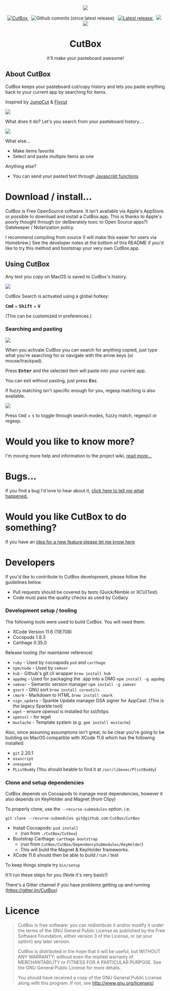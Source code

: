 <p align="center">
  <img src="CutBox/CutBox/GraphicAssets/cutbox-icon.png">
</p>

<p align="center">
  <a href="https://github.com/ocodo/CutBox/releases/download/1.4.101.4.0/CutBox.dmg"> <img src="https://img.shields.io/github/release/ocodo/CutBox.svg" alt="CutBox"/> </a> &nbsp;
  <img src="https://img.shields.io/github/commits-since/ocodo/CutBox/latest.svg" alt="Github commits (since latest release)"/> &nbsp;
  <a href="https://github.com/ocodo/CutBox/releases/download/1.4.101.4.0/CutBox.dmg"> <img src="https://img.shields.io/github/downloads/ocodo/CutBox/latest/CutBox.dmg.svg" alt="Latest release"/> </a>
&nbsp;
  <a href="https://gitter.im/CutBox/Lobby" title="Chat about CutBox"/><img src="https://badges.gitter.im/cutbox/CutBox.png"/></a>
  &nbsp;
  <a href="https://www.codacy.com/app/jasonm23/CutBox?utm_source=github.com&amp;utm_medium=referral&amp;utm_content=cutbox/CutBox&amp;utm_campaign=Badge_Grade"> <img src="https://api.codacy.com/project/badge/Grade/1e2514342ff44f24ab5e2eb8c79f4f2b"/> </a>
</p>

<div align="center">
  <h1>CutBox</h1>
  <p>it'll make your pasteboard awesome!</p>
</div>

## About CutBox

CutBox keeps your pasteboard cut/copy history and lets you paste
anything back to your current app by searching for items.

Inspired by [JumpCut](https://github.com/snark/jumpcut) & [Flycut](https://github.com/TermiT/Flycut)

![](CutBox/CutBox/GraphicAssets/cutbox-search-bar.png)

What does it do? Let's you search from your pasteboard history....

![](CutBox/CutBox/GraphicAssets/cutbox-search-fuzzy.png)

What else...

- Make items favorite
- Select and paste multiple items as one

Anything else?

- You can send your pasted text through [Javascript functions](https://github.com/cutbox/CutBox/wiki/Javascript-support)

# Download / install...

CutBox is Free OpenSource software. It isn't available via Apple's AppStore. or possible to download and install a CutBox.app. This is thanks to Apple's poorly thought through (or deliberately toxic to Open Source apps?) Gatekeeper / Notarization policy.

I recommend compiling from source (I will make this easier for users via Homebrew.) See the developer notes at the bottom of this README if you'd like to try this method and bootstrap your very own CutBox.app.

## Using CutBox

Any text you copy on MacOS is saved to CutBox's history.

![](CutBox/CutBox/GraphicAssets/cutbox-menu.png)

CutBox Search is activated using a global hotkey:

<kbd>**Cmd**</kbd> + <kbd>**Shift**</kbd> + <kbd>**V**</kbd>

(This can be customized in preferences.)

### Searching and pasting

![](CutBox/CutBox/GraphicAssets/cutbox-search-fuzzy.png)

When you activate CutBox you can search for anything copied, just type
what you're searching for or navigate with the arrow keys (or
mouse/trackpad).

Press <kbd>**Enter**</kbd> and the selected item will paste into your
current app.

You can exit without pasting, just press <kbd>**Esc**</kbd>.

If fuzzy matching isn't specific enough for you, regexp matching is
also available.

![](CutBox/CutBox/GraphicAssets/cutbox-search-mode.gif)

Press <kbd>Cmd</kbd> + <kbd>s</kbd> to toggle through search modes,
fuzzy match, regexp/i or regexp.

# Would you like to know more?

I'm moving more help and information to the project wiki, [read more...](https://github.com/cutbox/CutBox/wiki)

# Bugs...

If you find a bug I'd love to hear about it, [click here to tell me
what happened.](https://github.com/cutbox/CutBox/issues/new?template=ISSUE_TEMPLATE.md)

# Would you like CutBox to do something?

If you have an [idea for a new feature please let me know
here](https://github.com/cutbox/CutBox/issues/new?template=feature.md)

# Developers

If you'd like to contribute to CutBox development, please follow the guidelines below.

- Pull requests should be covered by tests (Quick/Nimble or XCUITest)
- Code must pass the quality checks as used by Codacy

### Development setup / tooling

The following tools were used to build CutBox. You will 
need them:

- XCode Version 11.6 (11E708)
- Cocopods 1.9.3
- Carthage 0.35.0

Release tooling (for maintainer reference)

- `ruby` - Used by cocoapods `pod` and `carthage`
- `npm/node` - Used by `semver`
- `hub` - Github's git cli wrapper `brew install hub`
- `appdmg` - Used for packaging the .app into a DMG `npm install -g appdmg`
- `semver` - Semantic version manager `npm install -g semver`
- `gsort` - GNU sort `brew install coreutils`
- `cmark` - Markdown to HTML `brew install cmark`
- `sign_update` - Sparkle Update manager DSA signer for AppCast. (This is the legacy Sparkle tool)
- `wget` - ensure openssl is installed for ssl/https
- `openssl` - for wget
- `mustache` - Template system (e.g. `gem install mustache`)

Also, since assuming assumptions isn't great,  to be clear you're going to be building on MacOS compatible with XCode 11.6 which has the following installed:

- `git` 2.20.1
- `osascript`
- `unexpand`
- `PListBuddy` (You should beable to find it at `/usr/libexec/PlistBuddy`)

### Clone and setup dependencies

CutBox depends on Cocoapods to manage most dependencies, however it also depends on KeyHolder and Magnet (from Clipy)

To properly clone, use the `--recurse-submodules` option. i.e.

    git clone --recurse-submodules git@github.com:CutBox/CutBox

- Install Cocoapods: `pod install`
  - (run from `./CutBox/Cutbox`)
- Bootstrap Carthage: `carthage bootstrap`
  - (run from `CutBox/CutBox/DependencySubmodules/KeyHolder`)
  - This will build the Magnet & KeyHolder frameworks.
- XCode 11.6 should then be able to build / run / test

To keep things simple try `bin/setup`

It'll run these steps for you (Note it's very basic!)

There's a Gitter channel if you have problems getting up and running (https://gitter.im/CutBox)

# Licence

> CutBox is free software: you can redistribute it and/or modify
> it under the terms of the GNU General Public License as published by
> the Free Software Foundation, either version 3 of the License, or
> (at your option) any later version.
>
> CutBox is distributed in the hope that it will be useful,
> but WITHOUT ANY WARRANTY; without even the implied warranty of
> MERCHANTABILITY or FITNESS FOR A PARTICULAR PURPOSE.  See the
> GNU General Public License for more details.
>
> You should have received a copy of the GNU General Public License
> along with this program.  If not, see <http://www.gnu.org/licenses/>.
